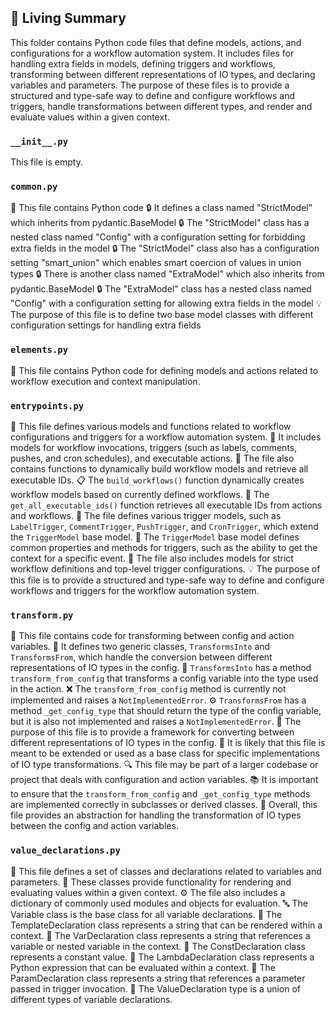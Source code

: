 

<!-- Living README Summary -->
## 🌳 Living Summary

This folder contains Python code files that define models, actions, and configurations for a workflow automation system. It includes files for handling extra fields in models, defining triggers and workflows, transforming between different representations of IO types, and declaring variables and parameters. The purpose of these files is to provide a structured and type-safe way to define and configure workflows and triggers, handle transformations between different types, and render and evaluate values within a given context.


### `__init__.py`

This file is empty.


### `common.py`

📄 This file contains Python code
🔒 It defines a class named "StrictModel" which inherits from pydantic.BaseModel
🔒 The "StrictModel" class has a nested class named "Config" with a configuration setting for forbidding extra fields in the model
🔒 The "StrictModel" class also has a configuration setting "smart_union" which enables smart coercion of values in union types
🔒 There is another class named "ExtraModel" which also inherits from pydantic.BaseModel
🔒 The "ExtraModel" class has a nested class named "Config" with a configuration setting for allowing extra fields in the model
💡 The purpose of this file is to define two base model classes with different configuration settings for handling extra fields


### `elements.py`

📜 This file contains Python code for defining models and actions related to workflow execution and context manipulation.


### `entrypoints.py`

📝 This file defines various models and functions related to workflow configurations and triggers for a workflow automation system.
🚀 It includes models for workflow invocations, triggers (such as labels, comments, pushes, and cron schedules), and executable actions.
🔧 The file also contains functions to dynamically build workflow models and retrieve all executable IDs.
📋 The `build_workflows()` function dynamically creates workflow models based on currently defined workflows.
📌 The `get_all_executable_ids()` function retrieves all executable IDs from actions and workflows.
📄 The file defines various trigger models, such as `LabelTrigger`, `CommentTrigger`, `PushTrigger`, and `CronTrigger`, which extend the `TriggerModel` base model.
🔗 The `TriggerModel` base model defines common properties and methods for triggers, such as the ability to get the context for a specific event.
📑 The file also includes models for strict workflow definitions and top-level trigger configurations.
💡 The purpose of this file is to provide a structured and type-safe way to define and configure workflows and triggers for the workflow automation system.


### `transform.py`

📄 This file contains code for transforming between config and action variables.
🔄 It defines two generic classes, `TransformsInto` and `TransformsFrom`, which handle the conversion between different representations of IO types in the config.
🔀 `TransformsInto` has a method `transform_from_config` that transforms a config variable into the type used in the action.
❌ The `transform_from_config` method is currently not implemented and raises a `NotImplementedError`.
⚙️ `TransformsFrom` has a method `_get_config_type` that should return the type of the config variable, but it is also not implemented and raises a `NotImplementedError`.
📝 The purpose of this file is to provide a framework for converting between different representations of IO types in the config.
🔧 It is likely that this file is meant to be extended or used as a base class for specific implementations of IO type transformations.
🔍 This file may be part of a larger codebase or project that deals with configuration and action variables.
📚 It is important to ensure that the `transform_from_config` and `_get_config_type` methods are implemented correctly in subclasses or derived classes.
🔧 Overall, this file provides an abstraction for handling the transformation of IO types between the config and action variables.


### `value_declarations.py`

📄 This file defines a set of classes and declarations related to variables and parameters.
📝 These classes provide functionality for rendering and evaluating values within a given context.
⚙️ The file also includes a dictionary of commonly used modules and objects for evaluation.
🔤 The Variable class is the base class for all variable declarations.
📝 The TemplateDeclaration class represents a string that can be rendered within a context.
🔀 The VarDeclaration class represents a string that references a variable or nested variable in the context.
🔢 The ConstDeclaration class represents a constant value.
🐍 The LambdaDeclaration class represents a Python expression that can be evaluated within a context.
🔑 The ParamDeclaration class represents a string that references a parameter passed in trigger invocation.
🔀 The ValueDeclaration type is a union of different types of variable declarations.

<!-- Living README Summary -->